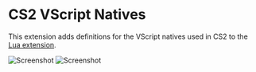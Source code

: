 # CS2 VScript Natives

This extension adds definitions for the VScript natives used in CS2 to the [Lua extension](https://marketplace.visualstudio.com/items?itemName=sumneko.lua).

![Screenshot](https://i.imgur.com/gqlXcvr.png)
![Screenshot](https://i.imgur.com/HkNdD7H.png)